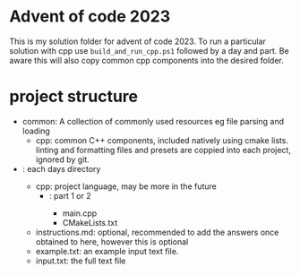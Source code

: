 # Advent of code 2023

This is my solution folder for advent of code 2023. To run a particular solution with cpp use `build_and_run_cpp.ps1` followed by a day and part. Be aware this will also copy common cpp components into the desired folder.



# project structure

-  common: A collection of commonly used resources eg file parsing and loading
   -  cpp: common C++ components, included natively using cmake lists. linting and formatting files and presets are coppied into each project, ignored by git.
-  <day number>: each days directory
   -  cpp: project language, may be more in the future
      -  <part>: part 1 or 2
         -  main.cpp
         -  CMakeLists.txt
   -  instructions.md: optional, recommended to add the answers once obtained to here, however this is optional
   -  example.txt: an example input text file.
   -  input.txt: the full text file
